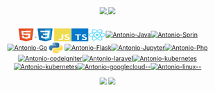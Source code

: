 ##

<div align="center">
  <a href="https://github.com/arozendojr">
  <img height="180em" src="https://github-readme-stats.vercel.app/api?username=arozendojr&show_icons=true&theme=dracula&include_all_commits=true&count_private=false"/>
  <img height="180em" src="https://github-readme-stats.vercel.app/api/top-langs/?username=arozendojr&langs_count=7&theme=dracula"/>
</div>
  
##
 
<div align="center">
<img align="center" alt="Antonio-HTML" height="30" width="40" src="https://raw.githubusercontent.com/devicons/devicon/master/icons/html5/html5-original.svg">
<img align="center" alt="Antonio-CSS" height="30" width="40" src="https://raw.githubusercontent.com/devicons/devicon/master/icons/css3/css3-original.svg"><img align="center" alt="Antonio-Js" height="30" width="40" src="https://raw.githubusercontent.com/devicons/devicon/master/icons/javascript/javascript-plain.svg"><img align="center" alt="Antonio-Ts" height="30" width="40" src="https://raw.githubusercontent.com/devicons/devicon/master/icons/typescript/typescript-plain.svg"><img align="center" alt="Antonio-React" height="30" width="40" src="https://raw.githubusercontent.com/devicons/devicon/master/icons/react/react-original.svg"><img align="center" alt="Antonio-Java" height="30" width="40" src="https://cdn.jsdelivr.net/gh/devicons/devicon/icons/java/java-original-wordmark.svg"><img align="center" alt="Antonio-Sprin" height="30" width="40" src="https://cdn.jsdelivr.net/gh/devicons/devicon/icons/spring/spring-original-wordmark.svg"><img align="center" alt="Antonio-Go" height="30" width="40" src="https://cdn.jsdelivr.net/gh/devicons/devicon/icons/go/go-original.svg"><img align="center" alt="Antonio-Python" height="30" width="40" src="https://raw.githubusercontent.com/devicons/devicon/master/icons/python/python-original.svg"><img align="center" alt="Antonio-Flask" height="30" width="40" src="https://cdn.jsdelivr.net/gh/devicons/devicon/icons/flask/flask-original-wordmark.svg"><img align="center" alt="Antonio-Jupyter" height="30" width="40" src="https://cdn.jsdelivr.net/gh/devicons/devicon/icons/jupyter/jupyter-original-wordmark.svg"><img align="center" alt="Antonio-Php" height="30" width="40" src="https://cdn.jsdelivr.net/gh/devicons/devicon/icons/php/php-original.svg"><img align="center" alt="Antonio-codeigniter" height="30" width="40" src="https://cdn.jsdelivr.net/gh/devicons/devicon/icons/codeigniter/codeigniter-plain-wordmark.svg"><img align="center" alt="Antonio-laravel" height="30" width="40" src="https://cdn.jsdelivr.net/gh/devicons/devicon/icons/laravel/laravel-plain-wordmark.svg"><img align="center" alt="Antonio-kubernetes" height="30" width="40" src="https://cdn.jsdelivr.net/gh/devicons/devicon/icons/docker/docker-original-wordmark.svg"><img align="center" alt="Antonio-kubernetes" height="30" width="40" src="https://cdn.jsdelivr.net/gh/devicons/devicon/icons/kubernetes/kubernetes-plain-wordmark.svg"><img align="center" alt="Antonio-googlecloud--" height="30" width="40" src="https://cdn.jsdelivr.net/gh/devicons/devicon/icons/googlecloud/googlecloud-original-wordmark.svg"><img align="center" alt="Antonio-linux--" height="30" width="40" src="https://cdn.jsdelivr.net/gh/devicons/devicon/icons/linux/linux-original.svg">
 </div>

<div align="center" valign="top"></br>
  <a href="https://www.linkedin.com/in/antonio-rozendo/" target="_blank"><img src="https://img.shields.io/badge/-LinkedIn-%230077B5?style=for-the-badge&logo=linkedin&logoColor=white" target="_blank"></a>
  <a href="mailto:arozendojr@gmail.com"><img src="https://img.shields.io/badge/Gmail-D14836?style=for-the-badge&logo=gmail&logoColor=white" target="_blank"></a>
</div>

